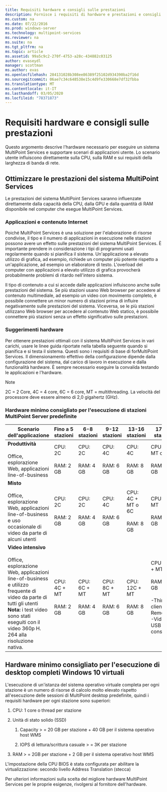 ```yaml
---
title: Requisiti hardware e consigli sulle prestazioni
description: Fornisce i requisiti di hardware e prestazioni e consigli per MultiPoint Services
ms.custom: na
ms.date: 07/22/2016
ms.prod: windows-server
ms.technology: multipoint-services
ms.reviewer: na
ms.suite: na
ms.tgt_pltfrm: na
ms.topic: article
ms.assetid: 99a5c9c2-270f-4753-a28c-434882c03125
author: evaseydl
manager: scottman
ms.author: evas
ms.openlocfilehash: 284131028b308ee86389f25102d934390ba2f16d
ms.sourcegitcommit: 06ae7c34c648538e15c4d9fe330668e7df32fbba
ms.translationtype: MT
ms.contentlocale: it-IT
ms.lasthandoff: 03/05/2020
ms.locfileid: "78371873"
---
```

# <a name="hardware-requirements-and-performance-recommendations"></a>Requisiti hardware e consigli sulle prestazioni
Questo argomento descrive l'hardware necessario per eseguire un sistema MultiPoint Services e supportare scenari di applicazioni utente. Lo scenario utente influiscono direttamente sulla CPU, sulla RAM e sui requisiti della larghezza di banda di rete.  

## <a name="optimize-multipoint-services-system-performance"></a>Ottimizzare le prestazioni del sistema MultiPoint Services  
Le prestazioni del sistema MultiPoint Services saranno influenzate direttamente dalla capacità della CPU, dalla GPU e dalla quantità di RAM disponibile nel computer che esegue MultiPoint Services.  
  
### <a name="applications-and-internet-content"></a>Applicazioni e contenuto Internet  
Poiché MultiPoint Services è una soluzione per l'elaborazione di risorse condivise, il tipo e il numero di applicazioni in esecuzione nelle stazioni possono avere un effetto sulle prestazioni del sistema MultiPoint Services. È importante prendere in considerazione i tipi di programmi usati regolarmente quando si pianifica il sistema. Un'applicazione a elevato utilizzo di grafica, ad esempio, richiede un computer più potente rispetto a un'applicazione, ad esempio un elaboratore di testo. L'overload del computer con applicazioni a elevato utilizzo di grafica provocherà probabilmente problemi di ritardo nell'intero sistema.  
  
Il tipo di contenuto a cui si accede dalle applicazioni influiscono anche sulle prestazioni del sistema. Se più stazioni usano Web browser per accedere al contenuto multimediale, ad esempio un video con movimento completo, è possibile connettere un minor numero di stazioni prima di influire negativamente sulle prestazioni del sistema. Viceversa, se le più stazioni utilizzano Web browser per accedere al contenuto Web statico, è possibile connettere più stazioni senza un effetto significativo sulle prestazioni.  
  
### <a name="hardware-recommendations"></a>Suggerimenti hardware  
Per ottenere prestazioni ottimali con il sistema MultiPoint Services in vari carichi, usare le linee guida riportate nella tabella seguente quando si pianifica e si testa il sistema. Questi sono i requisiti di base di forMultiPoint Services. Il dimensionamento effettivo della configurazione dipende dalla configurazione del sistema, dal carico di lavoro in esecuzione e dalla funzionalità hardware. È sempre necessario eseguire la convalida testando le applicazioni e l'hardware.  
  
> [!NOTE]  
> 2C = 2 Core, 4C = 4 core, 6C = 6 core, MT = multithreading. La velocità del processore deve essere almeno di 2,0 gigahertz (GHz).  
  
### <a name="minimum-recommended-hardware-for-running-default-multipoint-server-stations"></a>Hardware minimo consigliato per l'esecuzione di stazioni MultiPoint Server predefinite  
  
|Scenario dell'applicazione|Fino a 5 stazioni|6-8 stazioni|9-12 stazioni|13-16 stazioni|17-20 stazioni|21-24 stazioni|  
|------------------------|----------------------|-------------------|------------------|-------------------|-------------------|-----------------|  
|**Produttività**<br /><br />Office, esplorazione Web, applicazioni line-of-business|CPU: 2C<br /><br />RAM: 2 GB|CPU: 2C<br /><br />RAM: 4 GB|CPU: 4C<br /><br />RAM: 6 GB|CPU: 4C<br /><br />RAM: 8 GB|CPU: 4C + MT o 6C<br /><br />RAM: 10 GB| CPU: 6C + MT<br /><br />RAM: 12 GB|
|**Misto**<br /><br />Office, esplorazione Web, applicazioni line-of-business e uso occasionale di video da parte di alcuni utenti|CPU: 2C<br /><br />RAM: 2 GB|CPU: 2C<br /><br />RAM: 4 GB|CPU: 4C<br /><br />RAM: 6 GB|CPU: 4C + MT o 6C<br /><br />RAM: 8 GB|CPU: 6C + MT<br /><br />RAM: 10 GB| CPU: 6C + MT<br /><br />RAM: 12 GB| 
|**Video intensivo**<br /><br />Office, esplorazione Web, applicazioni line-of-business e utilizzo frequente di video da parte di tutti gli utenti **Nota:** i test video sono stati eseguiti con il video 360p H. 264 alla risoluzione nativa.|CPU: 4C + MT<br /><br />RAM: 2 GB|CPU: 6C + MT<br /><br />RAM: 4 GB|CPU: 8C + MT<br /><br />RAM: 6 GB|CPU: 12C + MT<br /><br />RAM: 8 GB|CPU: 16C + MT<br /><br />RAM: 10 GB<br /><br />-Thin client: RemoteFX<br />-Video USB non consigliato| CPU: 20 M + MT<br /><br />RAM: 12 GB<br /><br />-Thin client: RemoteFX<br />-Video USB non consigliato|   
  
## <a name="minimum-recommended-hardware-for-running-full-windows-10-virtual-desktops"></a>Hardware minimo consigliato per l'esecuzione di desktop completi Windows 10 virtuali  
L'esecuzione di un'istanza del sistema operativo virtuale completa per ogni stazione è un numero di risorse di calcolo molto elevato rispetto all'esecuzione delle sessioni di MultiPoint desktop predefinite, quindi i requisiti hardware per ogni stazione sono superiori:  
  
1.  CPU: 1 core o thread per stazione  
  
2.  Unità di stato solido (SSD)  
  
    1.  Capacity > = 20 GB per stazione + 40 GB per il sistema operativo host WMS  
  
    2.  IOPS di lettura/scrittura casuale > = 3K per stazione  
  
3.  RAM > = 2GB per stazione + 2 GB per il sistema operativo host WMS  
  
L'impostazione della CPU BIOS è stata configurata per abilitare la virtualizzazione: secondo livello Address Translation (stecca)  
  
Per ulteriori informazioni sulla scelta del migliore hardware MultiPoint Services per le proprie esigenze, rivolgersi al fornitore dell'hardware.  